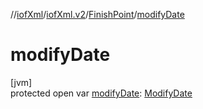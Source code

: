 //[iofXml](../../../index.md)/[iofXml.v2](../index.md)/[FinishPoint](index.md)/[modifyDate](modify-date.md)

# modifyDate

[jvm]\
protected open var [modifyDate](modify-date.md): [ModifyDate](../-modify-date/index.md)
